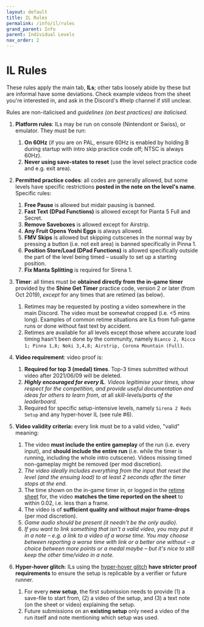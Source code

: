 ```yaml
---
layout: default
title: IL Rules
permalink: /info/il/rules
grand_parent: Info
parent: Individual Levels
nav_order: 2
---
```


# IL Rules
These rules apply the main tab, **ILs**; other tabs loosely abide by these but are informal have some deviations. Check example videos from the sheet you're interested in, and ask in the Discord's #help channel if still unclear.

Rules are non-italicised and *guidelines (on best practices) are italicised*.

1. **Platform rules**: ILs may be run on console (Nintendont or Swiss), or emulator. They must be run:
    1. **On 60Hz** (if you are on PAL, ensure 60Hz is enabled by holding B during startup with intro skip practice code off; NTSC is always 60Hz).
    2. **Never using save-states to reset** (use the level select practice code and e.g. exit area).

2. **Permitted practice codes**: all codes are generally allowed, but some levels have specific restrictions **posted in the note on the level's name**. Specific rules:
    1. **Free Pause** is allowed but midair pausing is banned.
    2. **Fast Text (DPad Functions)** is allowed except for Pianta 5 Full and Secret.
    3. **Remove Saveboxes** is allowed except for Airstrip.
    4. **Any Fruit Opens Yoshi Eggs** is always allowed.
    5. **FMV Skips** is allowed but skipping cutscenes in the normal way by pressing a button (i.e. not exit area) is banned specifically in Pinna 1.
    6. **Position Store/Load (DPad Functions)** is allowed specifically outside the part of the level being timed – usually to set up a starting position.
    7. **Fix Manta Splitting** is required for Sirena 1.

3. **Timer**: all times must be **obtained directly from the in-game timer** provided by the **Shine Get Timer** practice code, version 2 or later (from Oct 2019), *except* for any times that are retimed (as below).
    1. Retimes may be requested by posting a video somewhere in the main Discord. The video must be somewhat cropped (i.e. <5 mins long). Examples of common retime situations are ILs from full-game runs or done without fast text by accident.
    2. Retimes are available for all levels except those where accurate load timing hasn't been done by the community, namely `Bianco 2, Ricco 1; Pinna 1,8; Noki 3,4,8; Airstrip, Corona Mountain (Full)`.

4. **Video requirement**: video proof is:
    1. **Required for top 3 (medal) times**. Top-3 times submitted without video after 2021/06/09 will be deleted.
    2. ***Highly encouraged for every IL**. Videos legitimise your times, show respect for the competition, and provide useful documentation and ideas for others to learn from, at* all *skill-levels/parts of the leaderboard.*
    3. Required for specific setup-intensive levels, namely `Sirena 2 Reds Setup` and any hyper-hover IL (see rule #6).

5. **Video validity criteria:** every link must be to a valid video, "valid" meaning: 
    1. The video **must include the entire gameplay** of the run (i.e. every input), and **should include the entire run** (i.e. while the timer is running, including the whole intro cutscene). Videos missing timed non-gameplay might be removed (per mod discretion).
    2. *The video ideally includes everything from the input that reset the level (and the ensuing load) to at least 2 seconds after the timer stops at the end.*
    3. The time shown on the in-game timer in, or logged in the [retime sheet](https://tiny.cc/smsilretimelog) for, the video **matches the time reported on the sheet** to within 0.02, i.e. less than a frame.
    4. The video is of **sufficient quality and without major frame-drops** (per mod discretion).
    5. *Game audio should be present (it needn't be the only audio).*
    6. *If you want to link something that isn't a valid video, you may put it in a note – e.g. a link to a video of a worse time. You may choose between reporting a worse time with link or a better one without – a choice between more points or a medal maybe – but it's nice to still keep the other time/video in a note.*

6. **Hyper-hover glitch**: ILs using the [hyper-hover glitch](https://clips.twitch.tv/StylishShakingTubersOSkomodo-5KdV2BXaPwASFPMF) **have stricter proof requirements** to ensure the setup is replicable by a verifier or future runner.
    1. For every **new setup**, the first submission needs to provide (1) a save-file to start from, (2) a video of the setup, and (3) a text note (on the sheet or video) explaining the setup.
    2. Future submissions on an **existing setup** only need a video of the run itself and note mentioning which setup was used.
